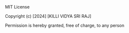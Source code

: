 MIT License

Copyright (c) [2024] [KILLI VIDYA SRI RAJ]

Permission is hereby granted, free of charge, to any person
